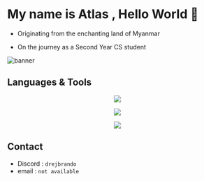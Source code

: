 # My name is Atlas , Hello World 👋

* Originating from the enchanting land of Myanmar

* On the journey as a Second Year CS student

![banner](https://github.com/AtlasDonovan/AtlasDonovan/assets/94772414/644053df-51e8-4534-9326-75683316603b)

## Languages & Tools
<p align="center">
  <a href="https://skillicons.dev">
    <img src="https://skillicons.dev/icons?i=c,java,go,lua,html,css,tailwind,js,vue,svelte,vite,py" />
  </a>
</p>
<p align="center">
  <a href="https://skillicons.dev">
    <img src="https://skillicons.dev/icons?i=git,github,idea,vscode,vim,electron,gradle" />
  </a>
</p>
<p align="center">
  <a href="https://skillicons.dev">
    <img src="https://skillicons.dev/icons?i=linux" />
  </a>
</p>

## Contact
* Discord : ```drejbrando```
* email : ```not available```
